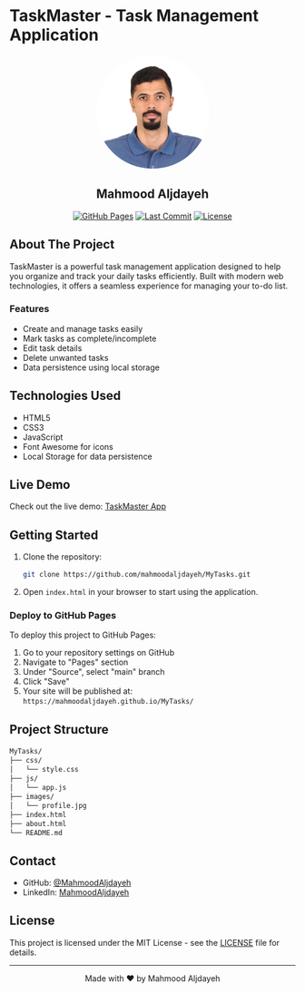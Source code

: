 # TaskMaster - Task Management Application

<div align="center">
  <img src="images/profile.jpg" alt="Mahmood Aljdayeh" width="200" style="border-radius: 50%;">
  <h2>Mahmood Aljdayeh</h2>
  
  [![GitHub Pages](https://img.shields.io/badge/GitHub%20Pages-Live%20Demo-blue?style=for-the-badge&logo=github)](https://mahmoodaljdayeh.github.io/MyTasks/)
  [![Last Commit](https://img.shields.io/github/last-commit/mahmoodaljdayeh/MyTasks?style=for-the-badge)](https://github.com/mahmoodaljdayeh/MyTasks/commits)
  [![License](https://img.shields.io/badge/License-MIT-green.svg?style=for-the-badge)](LICENSE)
</div>

## About The Project

TaskMaster is a powerful task management application designed to help you organize and track your daily tasks efficiently. Built with modern web technologies, it offers a seamless experience for managing your to-do list.

### Features

- Create and manage tasks easily
- Mark tasks as complete/incomplete
- Edit task details
- Delete unwanted tasks
- Data persistence using local storage

## Technologies Used

- HTML5
- CSS3
- JavaScript
- Font Awesome for icons
- Local Storage for data persistence

## Live Demo

Check out the live demo: [TaskMaster App](https://mahmoodaljdayeh.github.io/MyTasks/)

## Getting Started

1. Clone the repository:
   ```bash
   git clone https://github.com/mahmoodaljdayeh/MyTasks.git
   ```

2. Open `index.html` in your browser to start using the application.

### Deploy to GitHub Pages

To deploy this project to GitHub Pages:

1. Go to your repository settings on GitHub
2. Navigate to "Pages" section
3. Under "Source", select "main" branch
4. Click "Save"
5. Your site will be published at: `https://mahmoodaljdayeh.github.io/MyTasks/`

## Project Structure

```
MyTasks/
├── css/
│   └── style.css
├── js/
│   └── app.js
├── images/
│   └── profile.jpg
├── index.html
├── about.html
└── README.md
```

## Contact

- GitHub: [@MahmoodAljdayeh](https://github.com/mahmoodaaa)
- LinkedIn: [MahmoodAljdayeh](https://www.linkedin.com/in/mahmood-aljdayeh-7b3a991a9/)

## License

This project is licensed under the MIT License - see the [LICENSE](LICENSE) file for details.

---
<div align="center">
  Made with ❤️ by Mahmood Aljdayeh
</div>